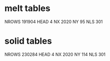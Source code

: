 # melt tables
NROWS 191904
HEAD 4
NX 2020
NY 95
NLS 301

# solid tables
NROWS 230284
HEAD 4
NX 2020
NY 114
NLS 301

